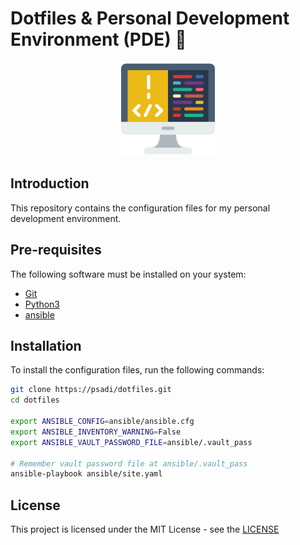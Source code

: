# Dotfiles & Personal Development Environment (PDE) 🚀

<p align="center">
  <img src="https://raw.githubusercontent.com/psadi/dotfiles/main/assets/image.png" alt="alt text" width="150" height="150">
</p>

## Introduction

This repository contains the configuration files for my personal development environment.

## Pre-requisites

The following software must be installed on your system:

- [Git](https://git-scm.com/)
- [Python3](https://www.python.org/)
- [ansible](https://www.ansible.com/)

## Installation

To install the configuration files, run the following commands:

```bash
git clone https://psadi/dotfiles.git
cd dotfiles

export ANSIBLE_CONFIG=ansible/ansible.cfg
export ANSIBLE_INVENTORY_WARNING=False
export ANSIBLE_VAULT_PASSWORD_FILE=ansible/.vault_pass

# Remember vault password file at ansible/.vault_pass
ansible-playbook ansible/site.yaml
```

## License

This project is licensed under the MIT License - see the [LICENSE](LICENSE)
